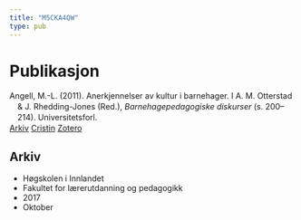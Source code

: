 ```yaml
---
title: "M5CKA4QW"
type: pub
---
```

<h1>Publikasjon</h1>
<article id="csl-bib-container-M5CKA4QW" class="csl-bib-container">
  <div class="csl-bib-body" style="line-height: 1.35; padding-left: 1em; text-indent:-1em;">
  <div class="csl-entry">Angell, M.-L. (2011). Anerkjennelser av kultur i barnehager. I A. M. Otterstad &amp; J. Rhedding-Jones (Red.), <i>Barnehagepedagogiske diskurser</i> (s. 200&#x2013;214). Universitetsforl.</div>
</div>
  <div class="csl-bib-buttons">
    <a href="#taxonomy-article-M5CKA4QW" class="csl-bib-button">Arkiv</a>
    <a href="https://app.cristin.no/results/show.jsf?id=1504404" alt="Cristin URL" class="csl-bib-button">Cristin</a>
    <a href="http://zotero.org/groups/5402882/items/M5CKA4QW" alt="Zotero URL" class="csl-bib-button">Zotero</a>
  </div>
  <div id="csl-bib-meta-container-M5CKA4QW"></div>
</article>
<div id="csl-bib-meta-M5CKA4QW" class="csl-bib-meta">
  <article id="taxonomy-article-M5CKA4QW" class="taxonomy-article">
    <h1>Arkiv</h1>
    <ul>
      <li>Høgskolen i Innlandet</li>
      <li>Fakultet for lærerutdanning og pedagogikk</li>
      <li>2017</li>
      <li>Oktober</li>
    </ul>
  </article>
</div>

